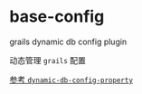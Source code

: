# base-config
grails dynamic db config plugin

动态管理 `grails` 配置

[参考 `dynamic-db-config-property`](https://github.com/ggylyq1986/dynamic-db-config-property)

